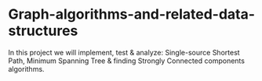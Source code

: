 # Graph-algorithms-and-related-data-structures
In this project we will implement, test &amp; analyze: Single-source Shortest Path, Minimum Spanning Tree &amp; finding Strongly Connected components algorithms.

